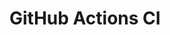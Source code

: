 # GitHub Actions CI





























































































































































































































































































































































































































